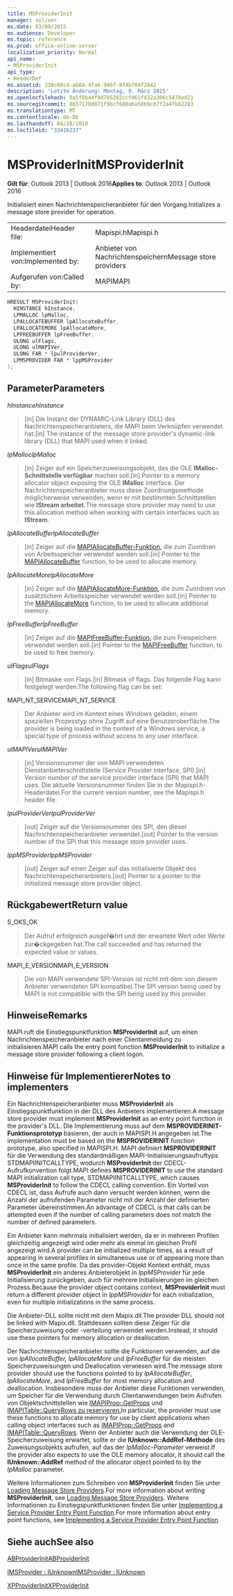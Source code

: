 ```yaml
---
title: MSProviderInit
manager: soliver
ms.date: 03/09/2015
ms.audience: Developer
ms.topic: reference
ms.prod: office-online-server
localization_priority: Normal
api_name:
- MSProviderInit
api_type:
- HeaderDef
ms.assetid: 230c66c4-ab04-4fa6-946f-9f4b704f2842
description: 'Letzte Änderung: Montag, 9. März 2015'
ms.openlocfilehash: 9a5f8b44f9d795282ccfd61fd32a306c5478ed21
ms.sourcegitcommit: 8657170d071f9bcf680aba50b9c07f2a4fb82283
ms.translationtype: MT
ms.contentlocale: de-DE
ms.lasthandoff: 04/28/2019
ms.locfileid: "33416237"
---
```

# <a name="msproviderinit"></a><span data-ttu-id="7efef-103">MSProviderInit</span><span class="sxs-lookup"><span data-stu-id="7efef-103">MSProviderInit</span></span>

  
  
<span data-ttu-id="7efef-104">**Gilt für**: Outlook 2013 | Outlook 2016</span><span class="sxs-lookup"><span data-stu-id="7efef-104">**Applies to**: Outlook 2013 | Outlook 2016</span></span> 
  
<span data-ttu-id="7efef-105">Initialisiert einen Nachrichtenspeicheranbieter für den Vorgang.</span><span class="sxs-lookup"><span data-stu-id="7efef-105">Initializes a message store provider for operation.</span></span>
  
|||
|:-----|:-----|
|<span data-ttu-id="7efef-106">Headerdatei</span><span class="sxs-lookup"><span data-stu-id="7efef-106">Header file:</span></span>  <br/> |<span data-ttu-id="7efef-107">Mapispi.h</span><span class="sxs-lookup"><span data-stu-id="7efef-107">Mapispi.h</span></span>  <br/> |
|<span data-ttu-id="7efef-108">Implementiert von:</span><span class="sxs-lookup"><span data-stu-id="7efef-108">Implemented by:</span></span>  <br/> |<span data-ttu-id="7efef-109">Anbieter von Nachrichtenspeichern</span><span class="sxs-lookup"><span data-stu-id="7efef-109">Message store providers</span></span>  <br/> |
|<span data-ttu-id="7efef-110">Aufgerufen von:</span><span class="sxs-lookup"><span data-stu-id="7efef-110">Called by:</span></span>  <br/> |<span data-ttu-id="7efef-111">MAPI</span><span class="sxs-lookup"><span data-stu-id="7efef-111">MAPI</span></span>  <br/> |
   
```cpp
HRESULT MSProviderInit(
  HINSTANCE hInstance,
  LPMALLOC lpMalloc,
  LPALLOCATEBUFFER lpAllocateBuffer,
  LPALLOCATEMORE lpAllocateMore,
  LPFREEBUFFER lpFreeBuffer,
  ULONG ulFlags,
  ULONG ulMAPIVer,
  ULONG FAR * lpulProviderVer,
  LPMSPROVIDER FAR * lppMSProvider
);
```

## <a name="parameters"></a><span data-ttu-id="7efef-112">Parameter</span><span class="sxs-lookup"><span data-stu-id="7efef-112">Parameters</span></span>

 <span data-ttu-id="7efef-113">_hInstance_</span><span class="sxs-lookup"><span data-stu-id="7efef-113">_hInstance_</span></span>
  
> <span data-ttu-id="7efef-114">[in] Die Instanz der DYNAMIC-Link Library (DLL) des Nachrichtenspeicheranbieters, die MAPI beim Verknüpfen verwendet hat.</span><span class="sxs-lookup"><span data-stu-id="7efef-114">[in] The instance of the message store provider's dynamic-link library (DLL) that MAPI used when it linked.</span></span> 
    
 <span data-ttu-id="7efef-115">_lpMalloc_</span><span class="sxs-lookup"><span data-stu-id="7efef-115">_lpMalloc_</span></span>
  
> <span data-ttu-id="7efef-116">[in] Zeiger auf ein Speicherzuweisungsobjekt, das die OLE **IMalloc-Schnittstelle verfügbar** machen soll.</span><span class="sxs-lookup"><span data-stu-id="7efef-116">[in] Pointer to a memory allocator object exposing the OLE **IMalloc** interface.</span></span> <span data-ttu-id="7efef-117">Der Nachrichtenspeicheranbieter muss diese Zuordnungsmethode möglicherweise verwenden, wenn er mit bestimmten Schnittstellen wie **IStream arbeitet.**</span><span class="sxs-lookup"><span data-stu-id="7efef-117">The message store provider may need to use this allocation method when working with certain interfaces such as **IStream**.</span></span> 
    
 <span data-ttu-id="7efef-118">_lpAllocateBuffer_</span><span class="sxs-lookup"><span data-stu-id="7efef-118">_lpAllocateBuffer_</span></span>
  
> <span data-ttu-id="7efef-119">[in] Zeiger auf die [MAPIAllocateBuffer-Funktion,](mapiallocatebuffer.md) die zum Zuordnen von Arbeitsspeicher verwendet werden soll.</span><span class="sxs-lookup"><span data-stu-id="7efef-119">[in] Pointer to the [MAPIAllocateBuffer](mapiallocatebuffer.md) function, to be used to allocate memory.</span></span> 
    
 <span data-ttu-id="7efef-120">_lpAllocateMore_</span><span class="sxs-lookup"><span data-stu-id="7efef-120">_lpAllocateMore_</span></span>
  
> <span data-ttu-id="7efef-121">[in] Zeiger auf die [MAPIAllocateMore-Funktion,](mapiallocatemore.md) die zum Zuordnen von zusätzlichem Arbeitsspeicher verwendet werden soll.</span><span class="sxs-lookup"><span data-stu-id="7efef-121">[in] Pointer to the [MAPIAllocateMore](mapiallocatemore.md) function, to be used to allocate additional memory.</span></span> 
    
 <span data-ttu-id="7efef-122">_lpFreeBuffer_</span><span class="sxs-lookup"><span data-stu-id="7efef-122">_lpFreeBuffer_</span></span>
  
> <span data-ttu-id="7efef-123">[in] Zeiger auf die [MAPIFreeBuffer-Funktion,](mapifreebuffer.md) die zum Freispeichern verwendet werden soll.</span><span class="sxs-lookup"><span data-stu-id="7efef-123">[in] Pointer to the [MAPIFreeBuffer](mapifreebuffer.md) function, to be used to free memory.</span></span> 
    
 <span data-ttu-id="7efef-124">_ulFlags_</span><span class="sxs-lookup"><span data-stu-id="7efef-124">_ulFlags_</span></span>
  
> <span data-ttu-id="7efef-125">[in] Bitmaske von Flags.</span><span class="sxs-lookup"><span data-stu-id="7efef-125">[in] Bitmask of flags.</span></span> <span data-ttu-id="7efef-126">Das folgende Flag kann festgelegt werden:</span><span class="sxs-lookup"><span data-stu-id="7efef-126">The following flag can be set:</span></span>
    
<span data-ttu-id="7efef-127">MAPI_NT_SERVICE</span><span class="sxs-lookup"><span data-stu-id="7efef-127">MAPI_NT_SERVICE</span></span> 
  
> <span data-ttu-id="7efef-128">Der Anbieter wird im Kontext eines Windows geladen, einem speziellen Prozesstyp ohne Zugriff auf eine Benutzeroberfläche.</span><span class="sxs-lookup"><span data-stu-id="7efef-128">The provider is being loaded in the context of a Windows service, a special type of process without access to any user interface.</span></span> 
    
 <span data-ttu-id="7efef-129">_ulMAPIVer_</span><span class="sxs-lookup"><span data-stu-id="7efef-129">_ulMAPIVer_</span></span>
  
> <span data-ttu-id="7efef-130">[in] Versionsnummer der von MAPI verwendeten Dienstanbieterschnittstelle (Service Provider Interface, SPI).</span><span class="sxs-lookup"><span data-stu-id="7efef-130">[in] Version number of the service provider interface (SPI) that MAPI uses.</span></span> <span data-ttu-id="7efef-131">Die aktuelle Versionsnummer finden Sie in der Mapispi.h-Headerdatei.</span><span class="sxs-lookup"><span data-stu-id="7efef-131">For the current version number, see the Mapispi.h header file.</span></span> 
    
 <span data-ttu-id="7efef-132">_lpulProviderVer_</span><span class="sxs-lookup"><span data-stu-id="7efef-132">_lpulProviderVer_</span></span>
  
> <span data-ttu-id="7efef-133">[out] Zeiger auf die Versionsnummer des SPI, den dieser Nachrichtenspeicheranbieter verwendet.</span><span class="sxs-lookup"><span data-stu-id="7efef-133">[out] Pointer to the version number of the SPI that this message store provider uses.</span></span> 
    
 <span data-ttu-id="7efef-134">_lppMSProvider_</span><span class="sxs-lookup"><span data-stu-id="7efef-134">_lppMSProvider_</span></span>
  
> <span data-ttu-id="7efef-135">[out] Zeiger auf einen Zeiger auf das initialisierte Objekt des Nachrichtenspeicheranbieters.</span><span class="sxs-lookup"><span data-stu-id="7efef-135">[out] Pointer to a pointer to the initialized message store provider object.</span></span>
    
## <a name="return-value"></a><span data-ttu-id="7efef-136">Rückgabewert</span><span class="sxs-lookup"><span data-stu-id="7efef-136">Return value</span></span>

<span data-ttu-id="7efef-137">S_OK</span><span class="sxs-lookup"><span data-stu-id="7efef-137">S_OK</span></span> 
  
> <span data-ttu-id="7efef-138">Der Aufruf erfolgreich ausgef�hrt und der erwartete Wert oder Werte zur�ckgegeben hat.</span><span class="sxs-lookup"><span data-stu-id="7efef-138">The call succeeded and has returned the expected value or values.</span></span> 
    
<span data-ttu-id="7efef-139">MAPI_E_VERSION</span><span class="sxs-lookup"><span data-stu-id="7efef-139">MAPI_E_VERSION</span></span> 
  
> <span data-ttu-id="7efef-140">Die von MAPI verwendete SPI-Version ist nicht mit dem von diesem Anbieter verwendeten SPI kompatibel.</span><span class="sxs-lookup"><span data-stu-id="7efef-140">The SPI version being used by MAPI is not compatible with the SPI being used by this provider.</span></span>
    
## <a name="remarks"></a><span data-ttu-id="7efef-141">Hinweise</span><span class="sxs-lookup"><span data-stu-id="7efef-141">Remarks</span></span>

<span data-ttu-id="7efef-142">MAPI ruft die Einstiegspunktfunktion **MSProviderInit** auf, um einen Nachrichtenspeicheranbieter nach einer Clientanmeldung zu initialisieren.</span><span class="sxs-lookup"><span data-stu-id="7efef-142">MAPI calls the entry point function **MSProviderInit** to initialize a message store provider following a client logon.</span></span> 
  
## <a name="notes-to-implementers"></a><span data-ttu-id="7efef-143">Hinweise für Implementierer</span><span class="sxs-lookup"><span data-stu-id="7efef-143">Notes to implementers</span></span>

<span data-ttu-id="7efef-144">Ein Nachrichtenspeicheranbieter muss **MSProviderInit** als Einstiegspunktfunktion in der DLL des Anbieters implementieren.</span><span class="sxs-lookup"><span data-stu-id="7efef-144">A message store provider must implement **MSProviderInit** as an entry point function in the provider's DLL.</span></span> <span data-ttu-id="7efef-145">Die Implementierung muss auf dem **MSPROVIDERINIT-Funktionsprototyp** basieren, der auch in MAPISPI.H angegeben ist.</span><span class="sxs-lookup"><span data-stu-id="7efef-145">The implementation must be based on the **MSPROVIDERINIT** function prototype, also specified in MAPISPI.H.</span></span> <span data-ttu-id="7efef-146">MAPI definiert **MSPROVIDERINIT** für die Verwendung des standardmäßigen MAPI-Initialisierungsaufruftyps STDMAPIINITCALLTYPE, wodurch **MSProviderInit** der CDECL-Aufrufkonvention folgt.</span><span class="sxs-lookup"><span data-stu-id="7efef-146">MAPI defines **MSPROVIDERINIT** to use the standard MAPI initialization call type, STDMAPIINITCALLTYPE, which causes **MSProviderInit** to follow the CDECL calling convention.</span></span> <span data-ttu-id="7efef-147">Ein Vorteil von CDECL ist, dass Aufrufe auch dann versucht werden können, wenn die Anzahl der aufrufenden Parameter nicht mit der Anzahl der definierten Parameter übereinstimmen.</span><span class="sxs-lookup"><span data-stu-id="7efef-147">An advantage of CDECL is that calls can be attempted even if the number of calling parameters does not match the number of defined parameters.</span></span> 
  
<span data-ttu-id="7efef-148">Ein Anbieter kann mehrmals initialisiert werden, da er in mehreren Profilen gleichzeitig angezeigt wird oder mehr als einmal im gleichen Profil angezeigt wird.</span><span class="sxs-lookup"><span data-stu-id="7efef-148">A provider can be initialized multiple times, as a result of appearing in several profiles in simultaneous use or of appearing more than once in the same profile.</span></span> <span data-ttu-id="7efef-149">Da das provider-Objekt Kontext enthält, muss **MSProviderInit** ein anderes Anbieterobjekt in  _lppMSProvider_ für jede Initialisierung zurückgeben, auch für mehrere Initialisierungen im gleichen Prozess.</span><span class="sxs-lookup"><span data-stu-id="7efef-149">Because the provider object contains context, **MSProviderInit** must return a different provider object in  _lppMSProvider_ for each initialization, even for multiple initializations in the same process.</span></span> 
  
<span data-ttu-id="7efef-150">Die Anbieter-DLL sollte nicht mit dem Mapix.dll.</span><span class="sxs-lookup"><span data-stu-id="7efef-150">The provider DLL should not be linked with Mapix.dll.</span></span> <span data-ttu-id="7efef-151">Stattdessen sollten diese Zeiger für die Speicherzuweisung oder -verteilung verwendet werden.</span><span class="sxs-lookup"><span data-stu-id="7efef-151">Instead, it should use these pointers for memory allocation or deallocation.</span></span> 
  
<span data-ttu-id="7efef-152">Der Nachrichtenspeicheranbieter sollte die Funktionen verwenden, auf die  _von lpAllocateBuffer,_  _lpAllocateMore_ und  _lpFreeBuffer_ für die meisten Speicherzuweisungen und Deallocation verwiesen wird.</span><span class="sxs-lookup"><span data-stu-id="7efef-152">The message store provider should use the functions pointed to by  _lpAllocateBuffer_,  _lpAllocateMore_, and  _lpFreeBuffer_ for most memory allocation and deallocation.</span></span> <span data-ttu-id="7efef-153">Insbesondere muss der Anbieter diese Funktionen verwenden, um Speicher für die Verwendung durch Clientanwendungen beim Aufrufen von Objektschnittstellen wie [IMAPIProp::GetProps](imapiprop-getprops.md) und [IMAPITable::QueryRows zu reservieren.](imapitable-queryrows.md)</span><span class="sxs-lookup"><span data-stu-id="7efef-153">In particular, the provider must use these functions to allocate memory for use by client applications when calling object interfaces such as [IMAPIProp::GetProps](imapiprop-getprops.md) and [IMAPITable::QueryRows](imapitable-queryrows.md).</span></span> <span data-ttu-id="7efef-154">Wenn der Anbieter auch die Verwendung der OLE-Speicherzuweisung erwartet, sollte er die **IUnknown::AddRef-Methode** des Zuweisungsobjekts aufrufen, auf das der  _lpMalloc-Parameter_ verweist.</span><span class="sxs-lookup"><span data-stu-id="7efef-154">If the provider also expects to use the OLE memory allocator, it should call the **IUnknown::AddRef** method of the allocator object pointed to by the  _lpMalloc_ parameter.</span></span> 
  
<span data-ttu-id="7efef-155">Weitere Informationen zum Schreiben von **MSProviderInit** finden Sie unter [Loading Message Store Providers](loading-message-store-providers.md).</span><span class="sxs-lookup"><span data-stu-id="7efef-155">For more information about writing **MSProviderInit**, see [Loading Message Store Providers](loading-message-store-providers.md).</span></span> <span data-ttu-id="7efef-156">Weitere Informationen zu Einstiegspunktfunktionen finden Sie unter [Implementing a Service Provider Entry Point Function](implementing-a-service-provider-entry-point-function.md).</span><span class="sxs-lookup"><span data-stu-id="7efef-156">For more information about entry point functions, see [Implementing a Service Provider Entry Point Function](implementing-a-service-provider-entry-point-function.md).</span></span> 
  
## <a name="see-also"></a><span data-ttu-id="7efef-157">Siehe auch</span><span class="sxs-lookup"><span data-stu-id="7efef-157">See also</span></span>



[<span data-ttu-id="7efef-158">ABProviderInit</span><span class="sxs-lookup"><span data-stu-id="7efef-158">ABProviderInit</span></span>](abproviderinit.md)
  
[<span data-ttu-id="7efef-159">IMSProvider : IUnknown</span><span class="sxs-lookup"><span data-stu-id="7efef-159">IMSProvider : IUnknown</span></span>](imsprovideriunknown.md)
  
[<span data-ttu-id="7efef-160">XPProviderInit</span><span class="sxs-lookup"><span data-stu-id="7efef-160">XPProviderInit</span></span>](xpproviderinit.md)

